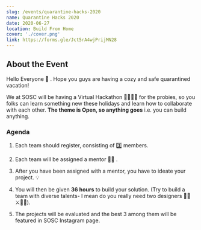 ```yaml
---
slug: /events/quarantine-hacks-2020
name: Quarantine Hacks 2020
date: 2020-06-27
location: Build From Home
cover: './cover.png'
link: https://forms.gle/Jct5rA4wjPrijMN28
---
```


## About the Event

Hello Everyone 👋 . Hope you guys are having a cozy and safe quarantined vacation!

We at SOSC will be having a Virtual Hackathon 👨‍💻👩‍💻 for the probies, so you folks can learn something new these holidays and learn how to collaborate with each other. **The theme is Open, so anything goes** i.e. you can build anything.

### Agenda

1. Each team should register, consisting of 3️⃣ members.

2. Each team will be assigned a mentor 👨‍🏫 .

3. After you have been assigned with a mentor, you have to ideate your project. 💡

4. You will then be given **36 hours** to build your solution. (Try to build a team with diverse talents- I mean do you really need two designers 👩‍🎨 ⚔️👨‍🎨).

5. The projects will be evaluated and the best 3 among them will be featured in SOSC Instagram page.
